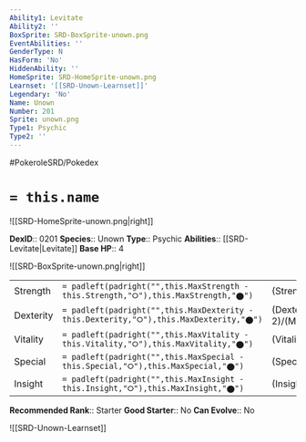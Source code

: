 ```yaml
---
Ability1: Levitate
Ability2: ''
BoxSprite: SRD-BoxSprite-unown.png
EventAbilities: ''
GenderType: N
HasForm: 'No'
HiddenAbility: ''
HomeSprite: SRD-HomeSprite-unown.png
Learnset: '[[SRD-Unown-Learnset]]'
Legendary: 'No'
Name: Unown
Number: 201
Sprite: unown.png
Type1: Psychic
Type2: ''
---
```


#PokeroleSRD/Pokedex

# `= this.name`

![[SRD-HomeSprite-unown.png|right]]

**DexID**:: 0201
**Species**:: Unown
**Type**:: Psychic
**Abilities**:: [[SRD-Levitate|Levitate]]
**Base HP**:: 4

![[SRD-BoxSprite-unown.png|right]]

|           |                                                                                        |                                          |
| --------- | -------------------------------------------------------------------------------------- | ---------------------------------------- |
| Strength  | `= padleft(padright("",this.MaxStrength - this.Strength,"⭘"),this.MaxStrength,"⬤")`    | (Strength::2)/(MaxStrength::5)   |
| Dexterity | `= padleft(padright("",this.MaxDexterity - this.Dexterity,"⭘"),this.MaxDexterity,"⬤")` | (Dexterity:: 2)/(MaxDexterity::4) |
| Vitality  | `= padleft(padright("",this.MaxVitality - this.Vitality,"⭘"),this.MaxVitality,"⬤")`    | (Vitality::2)/(MaxVitality::4)   |
| Special   | `= padleft(padright("",this.MaxSpecial - this.Special,"⭘"),this.MaxSpecial,"⬤")`       | (Special::2)/(MaxSpecial::5)     |
| Insight   | `= padleft(padright("",this.MaxInsight - this.Insight,"⭘"),this.MaxInsight,"⬤")`       | (Insight::2)/(MaxInsight::4)     |

**Recommended Rank**:: Starter
**Good Starter**:: No
**Can Evolve**:: No

![[SRD-Unown-Learnset]]